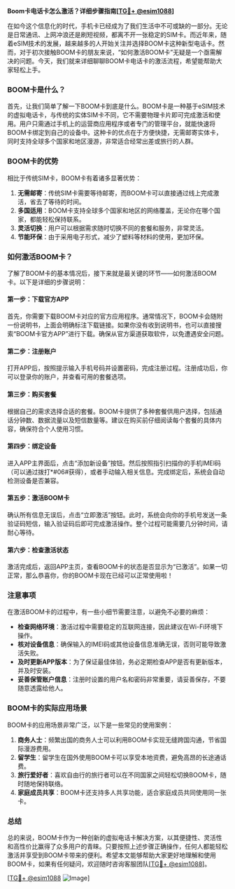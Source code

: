 **Boom卡电话卡怎么激活？详细步骤指南[[TG💪+ @esim1088](https://t.me/s/esim1088)]**

在如今这个信息化的时代，手机卡已经成为了我们生活中不可或缺的一部分。无论是日常通讯、上网冲浪还是刷短视频，都离不开一张稳定的SIM卡。而近年来，随着eSIM技术的发展，越来越多的人开始关注并选择BOOM卡这种新型电话卡。然而，对于初次接触BOOM卡的朋友来说，“如何激活BOOM卡”无疑是一个亟需解决的问题。今天，我们就来详细聊聊BOOM卡电话卡的激活流程，希望能帮助大家轻松上手。

### BOOM卡是什么？

首先，让我们简单了解一下BOOM卡到底是什么。BOOM卡是一种基于eSIM技术的虚拟电话卡，与传统的实体SIM卡不同，它不需要物理卡片即可完成激活和使用。用户只需通过手机上的运营商应用程序或者专门的管理平台，就能快速将BOOM卡绑定到自己的设备中。这种卡的优点在于方便快捷，无需邮寄实体卡，同时支持全球多个国家和地区漫游，非常适合经常出差或旅行的人群。

### BOOM卡的优势

相比于传统SIM卡，BOOM卡有着诸多显著优势：

1. **无需邮寄**：传统SIM卡需要等待邮寄，而BOOM卡可以直接通过线上完成激活，省去了等待的时间。
2. **多国适用**：BOOM卡支持全球多个国家和地区的网络覆盖，无论你在哪个国家，都能轻松保持联系。
3. **灵活切换**：用户可以根据需求随时切换不同的套餐和服务，非常灵活。
4. **节能环保**：由于采用电子形式，减少了塑料等材料的使用，更加环保。

### 如何激活BOOM卡？

了解了BOOM卡的基本情况后，接下来就是最关键的环节——如何激活BOOM卡。以下是详细的步骤说明：

#### 第一步：下载官方APP
首先，你需要下载BOOM卡对应的官方应用程序。通常情况下，BOOM卡会随附一份说明书，上面会明确标注下载链接。如果你没有收到说明书，也可以直接搜索“BOOM卡官方APP”进行下载。确保从官方渠道获取软件，以免遭遇安全问题。

#### 第二步：注册账户
打开APP后，按照提示输入手机号码并设置密码，完成注册过程。注册成功后，你可以登录你的账户，并查看可用的套餐选项。

#### 第三步：购买套餐
根据自己的需求选择合适的套餐。BOOM卡提供了多种套餐供用户选择，包括通话分钟数、数据流量以及短信数量等。建议在购买前仔细阅读每个套餐的具体内容，确保符合个人使用习惯。

#### 第四步：绑定设备
进入APP主界面后，点击“添加新设备”按钮。然后按照指引扫描你的手机IMEI码（可以通过拨打*#06#获得），或者手动输入相关信息。完成绑定后，系统会自动检测设备是否兼容。

#### 第五步：激活BOOM卡
确认所有信息无误后，点击“立即激活”按钮。此时，系统会向你的手机号发送一条验证码短信，输入验证码后即可完成激活操作。整个过程可能需要几分钟时间，请耐心等待。

#### 第六步：检查激活状态
激活完成后，返回APP主页，查看BOOM卡的状态是否显示为“已激活”。如果一切正常，那么恭喜你，你的BOOM卡现在已经可以正常使用啦！

### 注意事项

在激活BOOM卡的过程中，有一些小细节需要注意，以避免不必要的麻烦：

- **检查网络环境**：激活过程中需要稳定的互联网连接，因此建议在Wi-Fi环境下操作。
- **核对设备信息**：确保输入的IMEI码或其他设备信息准确无误，否则可能导致激活失败。
- **及时更新APP版本**：为了保证最佳体验，务必定期检查APP是否有更新版本，并及时安装。
- **妥善保管账户信息**：注册时设置的用户名和密码非常重要，请妥善保存，不要随意透露给他人。

### BOOM卡的实际应用场景

BOOM卡的应用场景非常广泛，以下是一些常见的使用案例：

1. **商务人士**：频繁出国的商务人士可以利用BOOM卡实现无缝跨国沟通，节省国际漫游费用。
2. **留学生**：留学生在国外使用BOOM卡可以享受本地资费，避免高昂的长途通话费。
3. **旅行爱好者**：喜欢自由行的旅行者可以在不同国家之间轻松切换BOOM卡，随时随地保持联络。
4. **家庭成员共享**：BOOM卡还支持多人共享功能，适合家庭成员共同使用同一张卡。

### 总结

总的来说，BOOM卡作为一种创新的虚拟电话卡解决方案，以其便捷性、灵活性和高性价比赢得了众多用户的青睐。只要按照上述步骤正确操作，任何人都能轻松激活并享受到BOOM卡带来的便利。希望本文能够帮助大家更好地理解和使用BOOM卡，如果有任何疑问，欢迎随时咨询客服团队[[TG💪+ @esim1088](https://t.me/s/esim1088)]。

[[TG💪+ @esim1088](https://t.me/s/esim1088) ![Image](https://i.postimg.cc/4NQfJmqS/Snipaste-2025-05-13-00-14-12.png)]